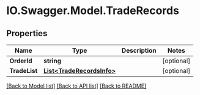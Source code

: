 # IO.Swagger.Model.TradeRecords
## Properties

Name | Type | Description | Notes
------------ | ------------- | ------------- | -------------
**OrderId** | **string** |  | [optional] 
**TradeList** | [**List&lt;TradeRecordsInfo&gt;**](TradeRecordsInfo.md) |  | [optional] 

[[Back to Model list]](../README.md#documentation-for-models) [[Back to API list]](../README.md#documentation-for-api-endpoints) [[Back to README]](../README.md)

